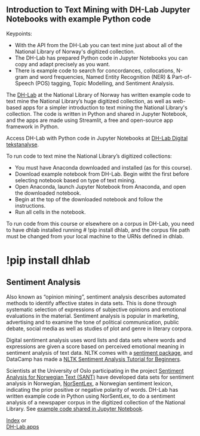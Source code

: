 ## Introduction to Text Mining with DH-Lab Jupyter Notebooks with example Python code 

Keypoints:
- With the API from the DH-Lab you can text mine just about all of the National Library of Norway's digitized collection.
- The DH-Lab has prepared Python code in Jupyter Notebooks you can copy and adapt precisely as you want.
- There is example code to search for concordances, collocations, N-gram and word frequencies, Named Entity Recognition (NER) & Part-of-Speech (POS) tagging, Topic Modelling, and Sentiment Analysis.

The [DH-Lab](https://www.nb.no/dh-lab/) at the National Library of Norway has written example code to text mine the National Library’s huge digitized collection, as well as web-based apps for a simpler introduction to text mining the National Library's collection. The code is written in Python and shared in Jupyter Notebook, and the apps are made using Streamlit, a free and open-source app framework in Python.

Access DH-Lab with Python code in Jupyter Notebooks at [DH-Lab Digital tekstanalyse](https://www.nb.no/dh-lab/digital-tekstanalyse/).

To run code to text mine the National Library’s digitized collections:
- You must have Anaconda downloaded and installed (as for this course).
- Download example notebook from DH-Lab. Begin witht the first before selecting notebook based on type of text mining.
- Open Anaconda, launch Jupyter Notebook from Anaconda, and open the downloaded notebook. 
- Begin at the top of the downloaded notebook and follow the instructions. 
- Run all cells in the notebook.

To run code from this course or elsewhere on a corpus in DH-Lab, you need to have dhlab installed running # !pip install dhlab, and the corpus file path must be changed from your local machine to the URNs defined in dhlab.   

# !pip install dhlab

## Sentiment Analysis

Also known as “opinion mining”, sentiment analysis describes automated methods to identify affective states in data sets. This is done through systematic selection of expressions of subjective opinions and emotional evaluations in the material. Sentiment analysis is popular in marketing, advertising and to examine the tone of political communication, public debate, social media as well as studies of plot and genre in literary corpora. 

Digital sentiment analysis uses word lists and data sets where words and expressions are given a score based on perceived emotional meaning in sentiment analysis of text data. NLTK comes with a [sentiment package](https://www.nltk.org/api/nltk.sentiment.html), and DataCamp has made a [NLTK Sentiment Analysis Tutorial for Beginners](https://www.datacamp.com/tutorial/text-analytics-beginners-nltk). 

Scientists at the University of Oslo participating in the project [Sentiment Analysis for Norwegian Text (SANT)](https://www.mn.uio.no/ifi/english/research/projects/sant/) have developed data sets for sentiment analysis in Norwegian, [NorSentLex](https://www.mn.uio.no/ifi/english/research/projects/sant/news/new-sant-resources.html), a Norwegian sentiment lexicon, indicating the prior positive or negative polarity of words. DH-Lab has written example code in Python using NorSentLex, to do a sentiment analysis of a newspaper corpus in the digitized collection of the National Library. See [example code shared in Jupyter Notebook](https://nationallibraryofnorway.github.io/digital_tekstanalyse/cookbook/4.0.sentiment_analysis_timeseries.html). 

[Index](https://ang-uio.github.io/Textmining/) or  
[DH-Lab apps](https://ang-uio.github.io/Textmining/episodes/16-textmine-dh-lab-app.html)
